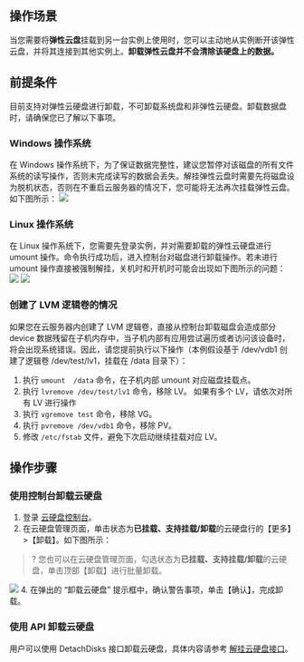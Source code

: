 ## 操作场景

当您需要将**弹性云盘**挂载到另一台实例上使用时，您可以主动地从实例断开该弹性云盘，并将其连接到其他实例上。**卸载弹性云盘并不会清除该硬盘上的数据。**

## 前提条件

目前支持对弹性云硬盘进行卸载，不可卸载系统盘和非弹性云硬盘。卸载数据盘时，请确保您已了解以下事项。

### Windows 操作系统

在 Windows 操作系统下，为了保证数据完整性，建议您暂停对该磁盘的所有文件系统的读写操作，否则未完成读写的数据会丢失。解挂弹性云盘时需要先将磁盘设为脱机状态，否则在不重启云服务器的情况下，您可能将无法再次挂载弹性云盘。如下图所示：
![](https://mccdn.qcloud.com/static/img/92a187945b9f4318981ea70b6532e1d6/image.png)

### Linux 操作系统

在 Linux 操作系统下，您需要先登录实例，并对需要卸载的弹性云硬盘进行 umount 操作。命令执行成功后，进入控制台对磁盘进行卸载操作。若未进行 umount 操作直接被强制解挂，关机时和开机时可能会出现如下图所示的问题：
![](https://mccdn.qcloud.com/static/img/9939fccce6e6d9ead64b5703455d4403/image.png)
![](https://mccdn.qcloud.com/static/img/9939fccce6e6d9ead64b5703455d4403/image.png)

### 创建了 LVM 逻辑卷的情况

如果您在云服务器内创建了 LVM 逻辑卷，直接从控制台卸载磁盘会造成部分 device 数据残留在子机内存中，当子机内部有应用尝试遍历或者访问该设备时，将会出现系统错误。因此，请您提前执行以下操作（本例假设基于 /dev/vdb1 创建了逻辑卷 /dev/test/lv1，挂载在 /data 目录下）：
1. 执行 `umount  /data` 命令，在子机内部 umount 对应磁盘挂载点。
2. 执行 `lvremove /dev/test/lv1` 命令，移除 LV。
如果有多个 LV，请依次对所有 LV 进行操作
3. 执行 `vgremove test` 命令，移除 VG。
4. 执行 `pvremove /dev/vdb1` 命令，移除 PV。
5. 修改 `/etc/fstab` 文件，避免下次启动继续挂载对应 LV。

## 操作步骤

### 使用控制台卸载云硬盘

1. 登录 [云硬盘控制台](https://console.cloud.tencent.com/cvm/cbs)。
2. 在云硬盘管理页面，单击状态为**已挂载、支持挂载/卸载**的云硬盘行的【更多】>【卸载】。如下图所示：
>? 您也可以在云硬盘管理页面，勾选状态为**已挂载、支持挂载/卸载**的云硬盘，单击顶部【卸载】进行批量卸载。

 ![](https://main.qcloudimg.com/raw/4f62d6eeb85839f0762044db68da15be.png)
4. 在弹出的 “卸载云硬盘” 提示框中，确认警告事项，单击【确认】，完成卸载。

### 使用 API 卸载云硬盘

用户可以使用 DetachDisks 接口卸载云硬盘，具体内容请参考 [解挂云硬盘接口](https://cloud.tencent.com/document/product/362/16316)。
